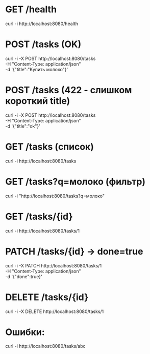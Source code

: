 # GET /health
curl -i http://localhost:8080/health

# POST /tasks (OK)
curl -i -X POST http://localhost:8080/tasks \
  -H "Content-Type: application/json" \
  -d '{"title":"Купить молоко"}'

# POST /tasks (422 - слишком короткий title)
curl -i -X POST http://localhost:8080/tasks \
  -H "Content-Type: application/json" \
  -d '{"title":"ok"}'

# GET /tasks (список)
curl -i http://localhost:8080/tasks

# GET /tasks?q=молоко (фильтр)
curl -i "http://localhost:8080/tasks?q=молоко"

# GET /tasks/{id}
curl -i http://localhost:8080/tasks/1

# PATCH /tasks/{id} -> done=true
curl -i -X PATCH http://localhost:8080/tasks/1 \
  -H "Content-Type: application/json" \
  -d '{"done":true}'

# DELETE /tasks/{id}
curl -i -X DELETE http://localhost:8080/tasks/1

# Ошибки:
curl -i http://localhost:8080/tasks/abc
